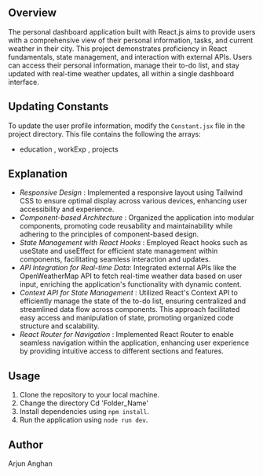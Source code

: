 ## Overview

The personal dashboard application built with React.js aims to provide users with a comprehensive view of their personal information, tasks, and current weather in their city. This project demonstrates proficiency in React fundamentals, state management, and interaction with external APIs. Users can access their personal information, manage their to-do list, and stay updated with real-time weather updates, all within a single dashboard interface.


## Updating Constants

To update the user profile information, modify the `Constant.jsx` file in the project directory. This file contains the following the arrays:

- education , workExp , projects

## Explanation  
-  *Responsive Design* : Implemented a responsive layout using Tailwind CSS to ensure optimal display across various devices, enhancing user accessibility and experience.
-  *Component-based Architecture* : Organized the application into modular components, promoting code reusability and maintainability while adhering to the principles of component-based design.
-  *State Management with React Hooks* : Employed React hooks such as useState and useEffect for efficient state management within components, facilitating seamless interaction and updates.
-  *API Integration for Real-time Data*: Integrated external APIs like the OpenWeatherMap API to fetch real-time weather data based on user input, enriching the application's functionality with dynamic content.
-  *Context API for State Management* : Utilized React's Context API to efficiently manage the state of the to-do list, ensuring centralized and streamlined data flow across components. This approach facilitated easy access and manipulation of state, promoting organized code structure and scalability.
-  *React Router for Navigation* : Implemented React Router to enable seamless navigation within the application, enhancing user experience by providing intuitive access to different sections and features.



## Usage

1. Clone the repository to your local machine.
2. Change the directory Cd 'Folder_Name'
3. Install dependencies using `npm install`.
4. Run the application using `node run dev`.


## Author
Arjun Anghan
